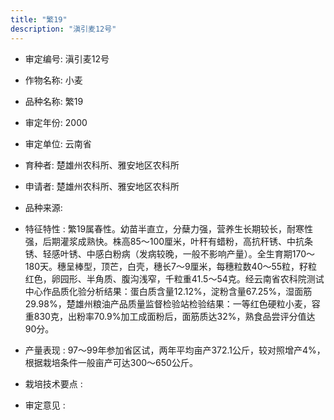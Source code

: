 ```yaml
---
title: "繁19"
description: "滇引麦12号"
---
```

* 审定编号:  滇引麦12号

*  作物名称:  小麦

*  品种名称:  繁19

*  审定年份:  2000

*  审定单位:  云南省

* 育种者:  楚雄州农科所、雅安地区农科所

*  申请者:  楚雄州农科所、雅安地区农科所

*  品种来源:  

*  特征特性 : 
繁19属春性。幼苗半直立，分蘖力强，营养生长期较长，耐寒性强，后期灌浆成熟快。株高85～100厘米，叶秆有蜡粉，高抗秆锈、中抗条锈、轻感叶锈、中感白粉病（发病较晚，一般不影响产量）。全生育期170～180天。穗呈棒型，顶芒，白壳，穗长7～9厘米，每穗粒数40～55粒，籽粒红色，卵园形、半角质、腹沟浅窄，千粒重41.5～54克。经云南省农科院测试中心作品质化验分析结果：蛋白质含量12.12%，淀粉含量67.25%，湿面筋29.98%，楚雄州粮油产品质量监督检验站检验结果：一等红色硬粒小麦，容重830克，出粉率70.9%加工成面粉后，面筋质达32%，熟食品尝评分值达90分。
 
*  产量表现 : 
97～99年参加省区试，两年平均亩产372.1公斤，较对照增产4%，根据栽培条件一般亩产可达300～650公斤。

*  栽培技术要点 : 


*  审定意见 : 

